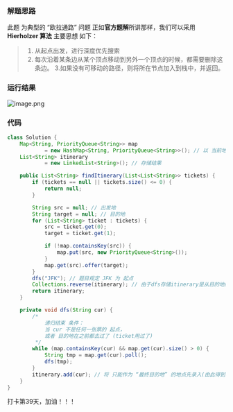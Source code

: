 ### 解题思路
此题 为典型的 “欧拉通路” 问题
正如**官方题解**所讲那样，我们可以采用 **Hierholzer 算法**
主要思想 如下：
> 1. 从起点出发，进行深度优先搜索
> 2. 每次沿着某条边从某个顶点移动到另外一个顶点的时候，都需要删除这条边。
> 3.如果没有可移动的路径，则将所在节点加入到栈中，并返回。

### 运行结果
![image.png](https://pic.leetcode-cn.com/1598498390-RjMqdm-image.png)

### 代码

```java
class Solution {
    Map<String, PriorityQueue<String>> map
            = new HashMap<String, PriorityQueue<String>>(); // 以 当前地点 为 键，能去的地点 为值
    List<String> itinerary
            = new LinkedList<String>(); // 存储结果

    public List<String> findItinerary(List<List<String>> tickets) {
        if (tickets == null || tickets.size() <= 0) {
            return null;
        }

        String src = null; // 出发地
        String target = null; // 目的地
        for (List<String> ticket : tickets) {
            src = ticket.get(0);
            target = ticket.get(1);

            if (!map.containsKey(src)) {
                map.put(src, new PriorityQueue<String>());
            }
            map.get(src).offer(target);
        }
        dfs("JFK"); // 题目规定 JFK 为 起点
        Collections.reverse(itinerary); // 由于dfs存储itinerary是从目的地向出发地开始推算的，所以我们需要逆置
        return itinerary;
    }

    private void dfs(String cur) {
        /*
            递归结束 条件：
            当 cur 不是任何一张票的 起点，
            或者 目的地在之前都去过了 (ticket用过了)
         */
        while (map.containsKey(cur) && map.get(cur).size() > 0) {
            String tmp = map.get(cur).poll();
            dfs(tmp);
        }
        itinerary.add(cur); // 将 只能作为 “最终目的地” 的地点先录入(由此得到的 itinerary 是由 终点 指向 起点 的)
    }
}
```
打卡第39天，加油！！！